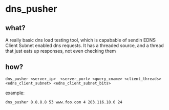 # dns_pusher

## what?

A really basic dns load testing tool, which is capabable of sendin EDNS Client Subnet
enabled dns requests. It has a threaded source, and a thread that just eats up responses,
not even checking them

## how?
`dns_pusher <server_ip>  <server_port> <query_cname> <client_threads> <edns_client_subnet>
 <edns_client_subnet_bits>`

example:

`dns_pusher 8.8.8.8 53 www.foo.com 4 203.116.18.0 24`

